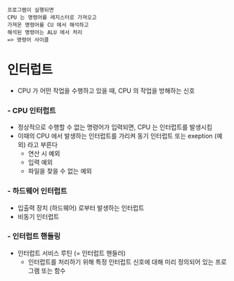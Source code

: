     프로그램이 실행되면
    CPU 는 명령어를 레지스터로 가져오고
    가져온 명령어를 CU 에서 해석하고
    해석된 명령어는 ALU 에서 처리
    => 명령어 사이클

# 인터럽트
- CPU 가 어떤 작업을 수행하고 있을 때, CPU 의 작업을 방해하는 신호

### - CPU 인터럽트
- 정상적으로 수행할 수 없는 명령어가 입력되면, CPU 는 인터럽트를 발생시킴
- 이때의 CPU 에서 발생하는 인터럽트를 가리켜 동기 인터럽트 또는 exeption (예외) 라고 부른다
  - 연산 시 예외
  - 입력 예외
  - 파일을 찾을 수 없는 예외

### - 하드웨어 인터럽트
- 입출력 장치 (하드웨어) 로부터 발생하는 인터럽트
- 비동기 인터럽트

### - 인터럽트 핸들링
- 인터럽트 서비스 루틴 (= 인터럽트 핸들러)
  - 인터럽트를 처리하기 위해 특정 인터럽트 신호에 대해 미리 정의되어 있는 프로그램 또는 함수